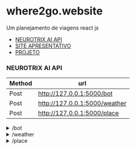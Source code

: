 # where2go.website
Um planejamento de viagens react js

- [NEUROTRIX AI API](https://febrenos.pythonanywhere.com)
- [SITE APRESENTATIVO](https://where2go-info.vercel.app/)
- [PROJETO](https://where2go.website/SignIn)

### NEUROTRIX AI API
| Method | url |
|---|---|
| Post | http://127.0.0.1:5000/bot |
| Post | http://127.0.0.1:5000/weather |
| Post | http://127.0.0.1:5000/place |

<details>
<summary>/bot</summary>
    
- requests
```json
{
    "message":"mais informações sobre restaurantes classicos em sao paulo"
}
```
```json
{
    "message":"outback em sao paulo 3"
}
```
```json
{
    "message":"mais informaçoes sobre outback anália franco salto sao paulo"
}
```

```json
{
    "message":"clima sp-americana daqui 5 dias"
}
```

</details>

<details>
<summary>/weather</summary>

- requests
```json
{
    "days_ahead":0,
    "location":"Americana, São Paulo"
}
```

</details>

<details>
<summary>/place</summary>

- requests
```json
{
    "limit": 1,
    "query":"restaurantes classicos sao paulo"
}
```

</details>
